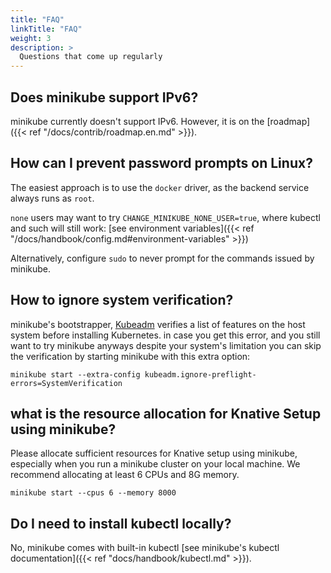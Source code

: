 ```yaml
---
title: "FAQ"
linkTitle: "FAQ"
weight: 3
description: >
  Questions that come up regularly
---
```


## Does minikube support IPv6?

minikube currently doesn't support IPv6. However, it is on the [roadmap]({{< ref "/docs/contrib/roadmap.en.md" >}}).

## How can I prevent password prompts on Linux?

The easiest approach is to use the `docker` driver, as the backend service always runs as `root`.

`none` users may want to try `CHANGE_MINIKUBE_NONE_USER=true`,  where kubectl and such will still work: [see environment variables]({{< ref "/docs/handbook/config.md#environment-variables" >}})

Alternatively, configure `sudo` to never prompt for the commands issued by minikube.

## How to ignore system verification?

minikube's bootstrapper, [Kubeadm](https://github.com/kubernetes/kubeadm) verifies a list of features on the host system before installing Kubernetes. in case you get this error, and you still want to try minikube anyways despite your system's limitation you can skip the verification by starting minikube with this extra option:

`minikube start --extra-config kubeadm.ignore-preflight-errors=SystemVerification`

## what is the resource allocation for Knative Setup using minikube?

Please allocate sufficient resources for Knative setup using minikube, especially when you run a minikube cluster on your local machine. We recommend allocating at least 6 CPUs and 8G memory.

`minikube start --cpus 6 --memory 8000`

## Do I need to install kubectl locally?

No, minikube comes with built-in kubectl [see minikube's kubectl documentation]({{< ref "docs/handbook/kubectl.md" >}}). 

